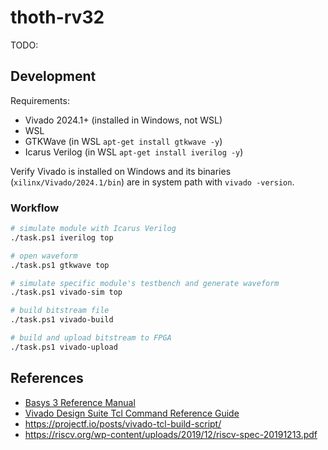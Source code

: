 # thoth-rv32

TODO:

## Development

Requirements:
- Vivado 2024.1+ (installed in Windows, not WSL)
- WSL
- GTKWave (in WSL `apt-get install gtkwave -y`)
- Icarus Verilog (in WSL `apt-get install iverilog -y`)

Verify Vivado is installed on Windows and its binaries (`xilinx/Vivado/2024.1/bin`) 
are in system path with `vivado -version`.

### Workflow

```sh
# simulate module with Icarus Verilog
./task.ps1 iverilog top

# open waveform
./task.ps1 gtkwave top

# simulate specific module's testbench and generate waveform
./task.ps1 vivado-sim top

# build bitstream file
./task.ps1 vivado-build

# build and upload bitstream to FPGA
./task.ps1 vivado-upload
```

## References

- [Basys 3 Reference Manual](https://digilent.com/reference/programmable-logic/basys-3/reference-manual)
- [Vivado Design Suite Tcl Command Reference Guide](https://docs.amd.com/r/en-US/ug835-vivado-tcl-commands)
- https://projectf.io/posts/vivado-tcl-build-script/
- https://riscv.org/wp-content/uploads/2019/12/riscv-spec-20191213.pdf
